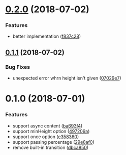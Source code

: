 <a name="0.2.0"></a>
# [0.2.0](https://github.com/ULIVZ/vue-foldable/compare/v0.1.1...v0.2.0) (2018-07-02)


### Features

* better implementation ([f837c28](https://github.com/ULIVZ/vue-foldable/commit/f837c28))



<a name="0.1.1"></a>
## [0.1.1](https://github.com/ULIVZ/vue-foldable/compare/v0.1.0...v0.1.1) (2018-07-02)


### Bug Fixes

* unexpected error whrn height isn't given ([07029e7](https://github.com/ULIVZ/vue-foldable/commit/07029e7))



<a name="0.1.0"></a>
# 0.1.0 (2018-07-01)


### Features

* support async content ([ba693f4](https://github.com/ULIVZ/vue-foldable/commit/ba693f4))
* support minHeight option ([497209a](https://github.com/ULIVZ/vue-foldable/commit/497209a))
* support once option ([e358360](https://github.com/ULIVZ/vue-foldable/commit/e358360))
* support passing percentage ([29e8af0](https://github.com/ULIVZ/vue-foldable/commit/29e8af0))
* remove built-in transition ([dbca850](https://github.com/ULIVZ/vue-foldable/commit/dbca850))



